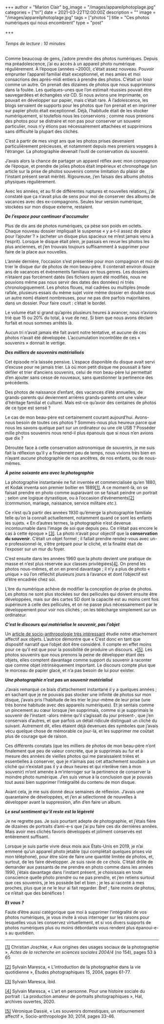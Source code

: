 +++
author = "Marion Clair"
bg_image = "/images/appareilphotoplage.jpg"
categories = ["tri"]
date = 2021-03-22T12:00:00Z
description = ""
image = "/images/appareilphotoplage.jpg"
tags = ["photos "]
title = "Ces photos numériques qui nous encombrent"
type = "post"

+++
###### Temps de lecture : 10 minutes

Comme beaucoup de gens, j’adore prendre des photos numériques. Depuis ma préadolescence, j’ai eu accès à un appareil photo numérique régulièrement. À l’époque (années \~2000), c’était assez nouveau. Pouvoir emprunter l’appareil familial était exceptionnel, et mes amies et moi consacrions des après-midi entiers à prendre des photos. C’était un loisir comme un autre. On prenait des dizaines de photos que nous supprimions dans la foulée. Les quelques-unes que l’on estimait réussies pouvait être sauvegardées et échangées _via_ CD. Si nous avions une imprimante, on pouvait en développer sur papier, mais c’était rare. À l’adolescence, les blogs servaient de supports pour les photos que l’on prenait et en imprimer sur papier photo était exceptionnel. Déjà, l’habitude était de les stocker numériquement, si toutefois nous les conservions ; comme nous prenions des photos pour se distraire et non pas pour conserver un souvenir particulier, nous n’y étions pas nécessairement attachées et supprimions sans difficulté la plupart des clichés.

C’est à partir de mes vingt ans que les photos prises devenaient particulièrement précieuses, et notamment depuis mes premiers voyages à l’étranger. La photographie devenait l’outil de conservation du souvenir.

J’avais alors la chance de partager un appareil réflex avec mon compagnon de l’époque, et prendre de jolies photos était impérieux et chronophage (un article sur la prise de photos souvenirs comme limitation du plaisir de l’instant présent serait mérité). Rigoureuse, j’en faisais des albums photos physiques régulièrement.

Avec les années, et au fil de différentes ruptures et nouvelles relations, j’ai constaté que ça n’avait plus de sens pour moi de conserver des albums de vacances avec des ex-compagnons. Seules leur version numérique, stockées sur mon disque externe, restaient.

**_De l’espace pour continuer d’accumuler_**

Plus de dix ans de photos numériques, ça pèse son poids en octets. Chaque nouveau dossier impliquait le suspense « y a-t-il assez de place pour l’ajouter ? » (acheter un disque plus spacieux ne m’est jamais venu à l’esprit). Lorsque le disque était plein, je passais en revue les photos les plus anciennes, et j’en trouvais toujours suffisamment à supprimer pour faire de la place aux nouvelles.

L’année dernière, l’occasion s’est présentée pour mon compagnon et moi de trier le disque dur de photos de mon beau-père. Il contenait environ douze ans de vacances et évènements familiaux en tous genres. Les dossiers n’étaient pas forcément datés (les fichiers ayant été modifiés, nous ne pouvions même pas nous servir des dates des données) ni triés chronologiquement. Les photos floues, mal cadrées ou multiples (mode rafale, plusieurs essais du même sujet voire même dossier en double sous un autre nom) étaient nombreuses, pour ne pas dire parfois majoritaires dans un dossier. Pour faire court : c’était le bordel.

Le volume était si grand qu’après plusieurs heures à avancer, nous n’avions trié que 15 ou 20% du total, à vue de nez. Si bien que nous avons déclaré forfait et nous sommes arrêtés là.

Aucun tri n’avait jamais été fait avant notre tentative, et aucune de ces photos n’avait été développée. L’accumulation incontrôlée de ces « souvenirs » donnait le vertige.

**_Des milliers de souvenirs matérialisés_**

Cet épisode m’a laissée pensive. L’espace disponible du disque avait servi d’excuse pour ne jamais trier. Là où mon petit disque me poussait à faire défiler et trier d’anciens souvenirs, celui de mon beau-père lui permettait d’en ajouter sans cesse de nouveaux, sans questionner la pertinence des précédents.

Des photos de naissance d’enfant, des vacances d’été annuelles, de grands-parents qui deviennent arrières grands-parents ont une valeur d’héritage familial et culturel. Mais est-ce qu’avoir des centaines de photos de ce type est sensé ?

Le cas de mon beau-père est certainement courant aujourd’hui. Avons-nous besoin de toutes ces photos ? Sommes-nous plus heureux parce que nous les savons quelque part sur un ordinateur ou une clé USB ? Posséder mille photos souvenirs nous rend-il plus épanouis que si nous n’en avions que dix ?

Déroutée face à cette conservation astronomique de souvenirs, je me suis fait la réflexion qu’il y a finalement peu de temps, nous vivions très bien en n’ayant _aucune_ photographie de nos ancêtres, de nos enfants, ou de nous-mêmes.

**_À peine soixante ans avec la photographie_**

La photographie instantanée ne fut inventée et commercialisée qu’en 1880, et Kodak inventa son premier boîtier en 1889[\[1\]](#_ftn1). A ce moment-là, on se faisait prendre en photo comme auparavant on se faisait peindre un portrait ; selon une logique dynastique, ou à l’occasion d’évènements[\[2\]](#_ftn2) (communion, mariage, naissance, service militaire _etc._).

Ce n’est qu’à partir des années 1930 qu’émerge la photographie familiale telle qu’on la connaît actuellement, notamment quand ce sont les enfants les sujets. « En d’autres termes, la photographie n’est devenue incontournable dans l’image de soi que depuis peu. Ce n’était pas encore le cas à cette époque » [\[3\]](#_ftn3). La photo n’avait pour objectif que la **conservation du souvenir**. C’était un objet formel ; il fallait prendre rendez-vous avec un-e professionnel-le, s’être préparé pour le cliché, et la finalité était de l’exposer sur un mur du foyer.

C’est ensuite dans les années 1960 que la photo devient une pratique de masse et n’est plus réservée aux classes privilégiées[\[4\]](#_ftn4). On prend les photos nous-mêmes, et on en prend davantage ; il n’y a plus de photo « unique » où l’on réfléchit plusieurs jours à l’avance et dont l’objectif est d’être encadrée chez soi.

L’ère du numérique achève de modifier la conception de prise de photos. Les photos ne sont plus stockées sur des pellicules qui doivent ensuite être développées, mais sur des cartes SD dont la capacité est au moins cent fois supérieure à celle des pellicules, et on ne passe plus nécessairement par le développement pour voir nos clichés ; on les télécharge simplement sur un ordinateur.

**_C’est le discours qui matérialise le souvenir, pas l’objet_**

Un [article de socio-anthropologie très intéressant](https://journals.openedition.org/socio-anthropologie/1797) étudie notre attachement affectif aux objets. L’autrice démontre que « C’est donc en tant que dispositif narratif que l’objet doit être considéré. Il compte en effet moins pour ce qu’il est que pour la possibilité de produire un discours. »[\[5\]](#_ftn5). Les photos souvenirs que nous prenons la peine de développer étant des objets, elles comptent davantage comme support du souvenir à raconter que comme objet intrinsèquement important. Le discours compte plus que le morceau de papier glacé, et n’a pas besoin de lui pour exister.

**_Une photographie n’est pas un souvenir matérialisé_**

J’avais remarqué ce biais d’attachement instantané il y a quelques années ; en sachant que je ne pouvais pas stocker une infinité de photos sur mon disque, j’avais pris l’habitude de les trier le jour-même de leur prise (une très bonne habitude avec des appareils numériques). Et je sentais comme un pincement au cœur lorsque j’en supprimais, comme si je supprimais le souvenir de l’instant -alors même qu’il s’agissait du jour présent-, que j’en conservais d’autres, et que parfois un détail ridicule distinguait un cliché du suivant. Autrement dit, elles étaient déjà devenues des symboles que j’avais vécu quelque chose de mémorable ce jour-là, et les supprimer me coûtait plus de courage que de raison.

Ces différents constats (que les milliers de photos de mon beau-père n’ont finalement que peu de valeur concrète, que je supprimais au fur et à mesure des années de vieilles photos qui me paraissaient triées et essentielles à conserver, que je n’aimais pas cet attachement soudain à un cliché qui n’existait pas il y a deux heures et qui n’enlève rien à mon souvenir) m’ont amenée à m’interroger sur la pertinence de conserver la moindre photo numérique. J’en suis venue à la conclusion que je pouvais tout aussi bien supprimer l’intégralité du contenu de mon disque.

Avant cela, je me suis donné deux semaines de réflexion. J’avais une quarantaine de développées, et j’en ai sélectionné de nouvelles à développer avant la suppression, afin d’en faire un album.

**_Le seul sentiment qu’il reste est la légèreté_**

Je ne regrette pas. Je suis pourtant adepte de photographie, et j’étais fière de dizaines de portraits d’ami-e-s que j’ai pu faire ces dix dernières années. Mais avoir mes clichés favoris développés et joliment conservés est entièrement suffisant.

Lorsque je suis partie vivre deux mois aux États-Unis en 2019, je n’ai emmené qu’un appareil photo jetable (qui complétait quelques prises _via_ mon téléphone), pour être sûre de faire une quantité limitée de photos, et, surtout, de les faire développer. Je suis ravie de ce choix. C’était drôle de demander aux passants de me prendre en photo comme dans les années 1990, j’étais davantage dans l’instant présent, je choisissais en toute conscience quelle photo prendre ou ne pas prendre, et j’en retiens surtout que ces souvenirs, je les possède bel et bien ; je les ai raconté à mes proches, plus que je ne le leur ai fait regarder. Bref ; faire moins de photos, ce n’était que des bénéfices !

**_Et vous ?_**

Faute d’être aussi catégorique que moi à supprimer l’intégralité de vos photos numériques, je vous invite à vous interroger sur les raisons pour lesquelles vous les conservez virtuellement, et si vos divers supports de photos numériques plus ou moins débordants vous rendent plus épanoui-e-s au quotidien.

***

[\[1\]](#_ftnref1) Christian Joschke, _«_ Aux origines des usages sociaux de la photographie », _Actes de la recherche en sciences sociales 2004/4_ (no 154), pages 53 à 65

[\[2\]](#_ftnref2) Sylvain Maresca, « L’introduction de la photographie dans la vie quotidienne », Études photographiques 15, 2004, pages 61-77.

[\[3\]](#_ftnref3) Sylvain Maresca, ibid.

[\[4\]](#_ftnref4) Sylvain Maresca, « L’art en personne. Pour une histoire sociale du portrait : La production amateur de portraits photographiques », Hal, archives ouvertes, 2020.

[\[5\]](#_ftnref5) Véronique Dassié, « Les souvenirs domestiques, un retournement affectif », Socio-anthropologie 30, 2014, pages 33-46.